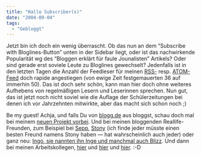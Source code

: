 ```yaml
---
title: "Hallo Subscriber(s)"
date: "2004-09-04"
tags:
  - "Gebloggt"
---
```


Jetzt bin ich doch ein wenig überrascht. Ob das nun an dem “Subscribe with Bloglines-Button” unten in der Sidebar liegt, oder ist das nachwirkende Popularität wg des “Bloggen erklärt für faule Jounalisten” Artikels? Oder sind gerade erst soviele Leute zu Bloglines gewechselt? Jedenfalls ist in den letzten Tagen die Anzahl der Feedleser für meinen [RSS-](https://couchblog.de/webpropaganda/?rss=1) resp. [ATOM-Feed](https://couchblog.de/webpropaganda/?atom=1) doch rapide angestiegen (von ewige Zeit festgemauerten 36 auf immerhin 50). Das ist doch sehr schön, kann man hier doch ohne weiteres Aufhebens von regelmäßigen Lesern und Leserinnen sprechen. Nun gut, das ist jetzt noch nicht soviel wie die Auflage der Schülerzeitungen bei denen ich vor Jahrzehnten mitwirkte, aber das macht sich schon noch ;)

Be my guest! Achja, und falls Du von [blogg.de](http://blogg.de) aus bloggst, schau doch mal bei meinem [neuen Projekt vorbei](http://extend.blogg.de). Und bei meinen bloggenden Reallife-Freunden, zum Beispiel bei [Sepp](http://verpixelt.de), [Stony](http://stony.blogg.de) (ich finde jeder müsste einen besten Freund namens Stony haben — hat wahrscheinlich auch jeder) oder ganz neu: [Ingo, sie nannten ihn Inge und manchmal auch Blizz](http://blizz4u.de). Und dann bei meinen Arbeitskollegen, [hier](http://lumma.de) und [hier](http://h-blog.org) und [hier](http://blog.borho.net/). :-D
